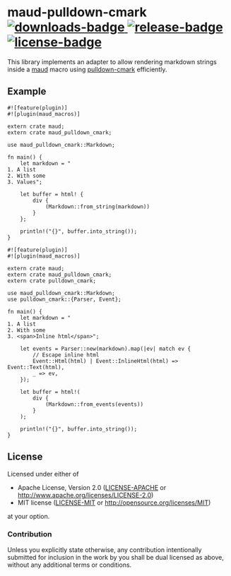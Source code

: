 # maud-pulldown-cmark [![downloads-badge][] ![release-badge][]][crate] [![license-badge][]](#license)

This library implements an adapter to allow rendering markdown strings inside a
[maud][] macro using [pulldown-cmark][] efficiently.

[downloads-badge]: https://img.shields.io/crates/d/maud-pulldown-cmark.svg?style=flat-square
[release-badge]: https://img.shields.io/crates/v/maud-pulldown-cmark.svg?style=flat-square
[license-badge]: https://img.shields.io/crates/l/maud-pulldown-cmark.svg?style=flat-square
[crate]: https://crates.io/crates/maud-pulldown-cmark

[maud]: https://github.com/lfairy/maud
[pulldown-cmark]: https://github.com/google/pulldown-cmark

## Example

```ignore
#![feature(plugin)]
#![plugin(maud_macros)]

extern crate maud;
extern crate maud_pulldown_cmark;

use maud_pulldown_cmark::Markdown;

fn main() {
    let markdown = "
1. A list
2. With some
3. Values";

    let buffer = html! {
        div {
            (Markdown::from_string(markdown))
        }
    };

    println!("{}", buffer.into_string());
}
```

```ignore
#![feature(plugin)]
#![plugin(maud_macros)]

extern crate maud;
extern crate maud_pulldown_cmark;
extern crate pulldown_cmark;

use maud_pulldown_cmark::Markdown;
use pulldown_cmark::{Parser, Event};

fn main() {
    let markdown = "
1. A list
2. With some
3. <span>Inline html</span>";

    let events = Parser::new(markdown).map(|ev| match ev {
        // Escape inline html
        Event::Html(html) | Event::InlineHtml(html) => Event::Text(html),
        _ => ev,
    });

    let buffer = html!(
        div {
            (Markdown::from_events(events))
        }
    );

    println!("{}", buffer.into_string());
}
```

## License

Licensed under either of

 * Apache License, Version 2.0 ([LICENSE-APACHE](LICENSE-APACHE) or http://www.apache.org/licenses/LICENSE-2.0)
 * MIT license ([LICENSE-MIT](LICENSE-MIT) or http://opensource.org/licenses/MIT)

at your option.

### Contribution

Unless you explicitly state otherwise, any contribution intentionally submitted
for inclusion in the work by you shall be dual licensed as above, without any
additional terms or conditions.
